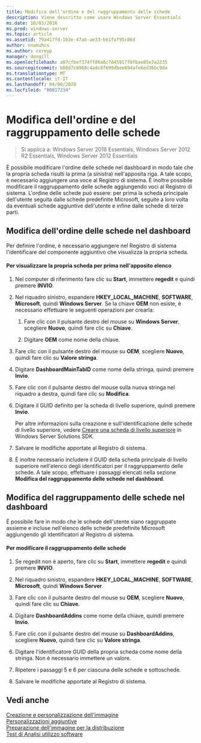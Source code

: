 ```yaml
---
title: Modifica dell'ordine e del raggruppamento delle schede
description: Viene descritto come usare Windows Server Essentials
ms.date: 10/03/2016
ms.prod: windows-server
ms.topic: article
ms.assetid: 79a417fd-1b3e-47ab-ae33-bb1faf95c86d
author: nnamuhcs
ms.author: coreyp
manager: dongill
ms.openlocfilehash: a07cfbef374ff86a8c7845917f0fbae85e7a2235
ms.sourcegitcommit: b00d7c8968c4adc8f699dbee694afe6ed36bc9de
ms.translationtype: MT
ms.contentlocale: it-IT
ms.lasthandoff: 04/08/2020
ms.locfileid: "80817234"
---
```

# <a name="change-the-order-and-grouping-of-tabs"></a>Modifica dell'ordine e del raggruppamento delle schede

>Si applica a: Windows Server 2016 Essentials, Windows Server 2012 R2 Essentials, Windows Server 2012 Essentials

È possibile modificare l'ordine delle schede nel dashboard in modo tale che la propria scheda risulti la prima (a sinistra) nell'apposita riga. A tale scopo, è necessario aggiungere una voce al Registro di sistema. È inoltre possibile modificare il raggruppamento delle schede aggiungendo voci al Registro di sistema. L'ordine delle schede può essere: per prima la scheda principale dell'utente seguita dalle schede predefinite Microsoft, seguite a loro volta da eventuali schede aggiuntive dell'utente e infine dalle schede di terze parti.  
  
## <a name="change-the-order-of-the-tabs-in-the-dashboard"></a>Modifica dell'ordine delle schede nel dashboard  
 Per definire l'ordine, è necessario aggiungere nel Registro di sistema l'identificare del componente aggiuntivo che visualizza la propria scheda.  
  
#### <a name="to-display-your-tab-first-in-the-list-of-tabs"></a>Per visualizzare la propria scheda per prima nell'apposito elenco  
  
1.  Nel computer di riferimento fare clic su **Start**, immettere **regedit** e quindi premere **INVIO**.  
  
2.  Nel riquadro sinistro, espandere **HKEY_LOCAL_MACHINE**, **SOFTWARE**, **Microsoft**, quindi **Windows Server**. Se la chiave **OEM** non esiste, è necessario effettuare le seguenti operazioni per crearla:  
  
    1.  Fare clic con il pulsante destro del mouse su **Windows Server**, scegliere **Nuovo**, quindi fare clic su **Chiave**.  
  
    2.  Digitare **OEM** come nome della chiave.  
  
3.  Fare clic con il pulsante destro del mouse su **OEM**, scegliere **Nuovo**, quindi fare clic su **Valore stringa**.  
  
4.  Digitare **DashboardMainTabID** come nome della stringa, quindi premere **Invio**.  
  
5.  Fare clic con il pulsante destro del mouse sulla nuova stringa nel riquadro a destra, quindi fare clic su **Modifica**.  
  
6.  Digitare il GUID definito per la scheda di livello superiore, quindi premere **Invio**.  
  
     Per altre informazioni sulla creazione e sull'identificazione delle schede di livello superiore, vedere [Creare una scheda di livello superiore](https://msdn.microsoft.com/library/gg513957) in Windows Server Solutions SDK.  
  
7.  Salvare le modifiche apportate al Registro di sistema.  
  
8.  È inoltre necessario includere il GUID della scheda principale di livello superiore nell'elenco degli identificatori per il raggruppamento delle schede. A tale scopo, effettuare i passaggi elencati nella sezione **Modifica del raggruppamento delle schede nel dashboard**.  
  
## <a name="change-the-grouping-of-tabs-in-the-dashboard"></a>Modifica del raggruppamento delle schede nel dashboard  
 È possibile fare in modo che le schede dell'utente siano raggruppate assieme e incluse nell'elenco delle schede predefinite Microsoft aggiungendo gli identificatori al Registro di sistema.  
  
#### <a name="to-change-the-grouping-of-tabs"></a>Per modificare il raggruppamento delle schede  
  
1.  Se regedit non è aperto, fare clic su **Start**, immettere **regedit** e quindi premere **INVIO**.  
  
2.  Nel riquadro sinistro, espandere **HKEY_LOCAL_MACHINE**, **SOFTWARE**, **Microsoft**, quindi **Windows Server**.  
  
3.  Fare clic con il pulsante destro del mouse su **OEM**, scegliere **Nuovo**, quindi fare clic su **Chiave**.  
  
4.  Digitare **DashboardAddins** come nome della chiave, quindi premere **Invio**.  
  
5.  Fare clic con il pulsante destro del mouse su **DashboardAddins**, scegliere **Nuovo**, quindi fare clic su **Valore stringa**.  
  
6.  Digitare l'identificatore GUID della propria scheda come nome della stringa. Non è necessario immettere un valore.  
  
7.  Ripetere i passaggi 5 e 6 per ciascuna delle schede e sottoschede.  
  
8.  Salvare le modifiche apportate al Registro di sistema.  
  
## <a name="see-also"></a>Vedi anche  
 [Creazione e personalizzazione dell'immagine](Creating-and-Customizing-the-Image.md)   
 [Personalizzazioni aggiuntive](Additional-Customizations.md)   
 [Preparazione dell'immagine per la distribuzione](Preparing-the-Image-for-Deployment.md)   
 [Test di Analisi utilizzo software](Testing-the-Customer-Experience.md)